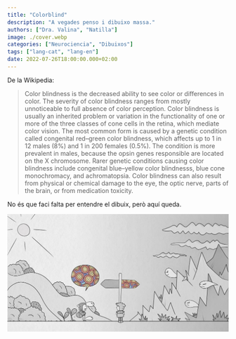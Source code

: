 ```yaml
---
title: "Colorblind"
description: "A vegades penso i dibuixo massa."
authors: ["Dra. Valina", "Natilla"]
image: ./cover.webp
categories: ["Neurociencia", "Dibuixos"]
tags: ["lang-cat", "lang-en"]
date: 2022-07-26T18:00:00.000+02:00
---
```


De la Wikipedia:

> Color blindness is the decreased ability to see color or differences in color. The severity of color blindness ranges from mostly unnoticeable to full absence of color perception. Color blindness is usually an inherited problem or variation in the functionality of one or more of the three classes of cone cells in the retina, which mediate color vision. The most common form is caused by a genetic condition called congenital red–green color blindness, which affects up to 1 in 12 males (8%) and 1 in 200 females (0.5%). The condition is more prevalent in males, because the opsin genes responsible are located on the X chromosome. Rarer genetic conditions causing color blindness include congenital blue–yellow color blindnesss, blue cone monochromacy, and achromatopsia. Color blindness can also result from physical or chemical damage to the eye, the optic nerve, parts of the brain, or from medication toxicity.

No és que faci falta per entendre el dibuix, però aquí queda.


![Colorblind](colorblind.jpg "Colorblind")
